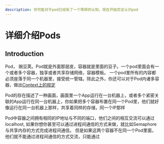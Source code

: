 ```yaml
---
description: 你可能对于pod已经有了一个零碎的认知，现在开始完全认识pod
---
```


# 详细介绍Pods

## Introduction

Pod， 豌豆荚。Pod就是外面那层皮，容器就是里面的豆子。一个pod里面会有一个或者多个容器，独享或者共享存储网络，容器模板。 一个pod里所有的内容都必须座落于同一个机器里，接受统一管辖。除此之外，你还可以对于Pod内诸多容器，做出[Context上的规定](https://xiaohanliang.gitbook.io/notes/~/edit/drafts/-LUoBV2QazpFJ1fo8FdO/ji-chu-yu-fa/pods/xiang-xi-jie-shao-pods/cun-chu-wang-luo-wo-dong-shen-me-shi-shang-xia-wen)  
  
Pod的存在描述了一种画面，画面里一个App运行在一台机器上，或者多个紧密关联的App运行在同一台机器上，你如果把多个容器布置在同一个Pod里，他们就好像运行在同一台机器上那样，共享着同样的存储，同一个IP那样

Pod中容器之间拥有相同的IP地址与不同的端口，他们之间的相互交流可以通过localhost, 如果你想你甚至可以通过进程间通信的方式来做，就比如Semaphore与共享内存的方式完成进程间通信。 但是如果这两个容器不在同一个Pod里面，他们就不能通过进程间通信的方式交流，只能通过



